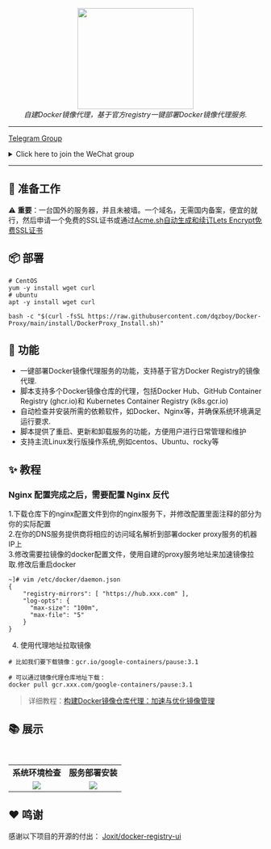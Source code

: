 <div style="text-align: center"></div>
  <p align="center">
  <img src="https://github.com/dqzboy/Docker-Proxy/assets/42825450/c187d66f-152e-4172-8268-e54bd77d48bb" width="230px" height="200px">
      <br>
      <i>自建Docker镜像代理，基于官方registry一键部署Docker镜像代理服务.</i>
  </p>
</div>

---

[Telegram Group](https://t.me/+ghs_XDp1vwxkMGU9) 
<details>
<summary>Click here to join the WeChat group</summary>
<div align="center">
<img src="https://github.com/dqzboy/ChatGPT-Proxy/assets/42825450/09211fb0-70bd-4ac7-bb99-2ead29561142" width="400px">
</div>
</details>

---

## 📝 准备工作
⚠️  **重要**：一台国外的服务器，并且未被墙。一个域名，无需国内备案，便宜的就行，然后申请一个免费的SSL证书或通过[Acme.sh自动生成和续订Lets Encrypt免费SSL证书](https://www.dqzboy.com/16437.html)

## 📦 部署
```shell
# CentOS
yum -y install wget curl
# ubuntu
apt -y install wget curl

bash -c "$(curl -fsSL https://raw.githubusercontent.com/dqzboy/Docker-Proxy/main/install/DockerProxy_Install.sh)"
```

## 🔨 功能
- 一键部署Docker镜像代理服务的功能，支持基于官方Docker Registry的镜像代理. 
- 脚本支持多个Docker镜像仓库的代理，包括Docker Hub、GitHub Container Registry (ghcr.io)和 Kubernetes Container Registry (k8s.gcr.io) 
- 自动检查并安装所需的依赖软件，如Docker、Nginx等，并确保系统环境满足运行要求. 
- 脚本提供了重启、更新和卸载服务的功能，方便用户进行日常管理和维护
- 支持主流Linux发行版操作系统,例如centos、Ubuntu、rocky等

## ✨ 教程
### Nginx 配置完成之后，需要配置 Nginx 反代
1.下载仓库下的nginx配置文件到你的nginx服务下，并修改配置里面注释的部分为你的实际配置 <br>
2.在你的DNS服务提供商将相应的访问域名解析到部署docker proxy服务的机器IP上 <br>
3.修改需要拉镜像的docker配置文件，使用自建的proxy服务地址来加速镜像拉取.修改后重启docker
```shell
~]# vim /etc/docker/daemon.json
{
    "registry-mirrors": [ "https://hub.xxx.com" ],
    "log-opts": {
      "max-size": "100m",
      "max-file": "5"
    }
}
```
4. 使用代理地址拉取镜像
```shell
# 比如我们要下载镜像：gcr.io/google-containers/pause:3.1
 
# 可以通过镜像代理仓库地址下载：
docker pull gcr.xxx.com/google-containers/pause:3.1
```

> 详细教程：[构建Docker镜像仓库代理：加速与优化镜像管理](https://www.dqzboy.com/8709.html)

## 📚 展示
<br/>
<table>
    <tr>
      <td width="50%" align="center"><b>系统环境检查</b></td>
      <td width="50%" align="center"><b>服务部署安装</b></td>
    </tr>
    <tr>
        <td width="50%" align="center"><img src="https://github.com/dqzboy/Docker-Proxy/assets/42825450/55df7f6f-c788-4200-9bcd-631998dc53ef?raw=true"></td>
        <td width="50%" align="center"><img src="https://github.com/dqzboy/Docker-Proxy/assets/42825450/7307ab45-da46-4df0-99a2-6dd4aa208b1d?raw=true"></td>
    </tr>
</table>


## ❤ 鸣谢
感谢以下项目的开源的付出：
[Joxit/docker-registry-ui](https://github.com/Joxit/docker-registry-ui)
